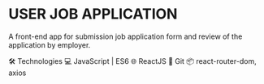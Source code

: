 # USER JOB APPLICATION
A front-end app for submission job application form and review of the application by employer.

🛠 Technologies
💻 JavaScript | ES6
🌐 ReactJS
🔧 Git 
📦 react-router-dom, axios

